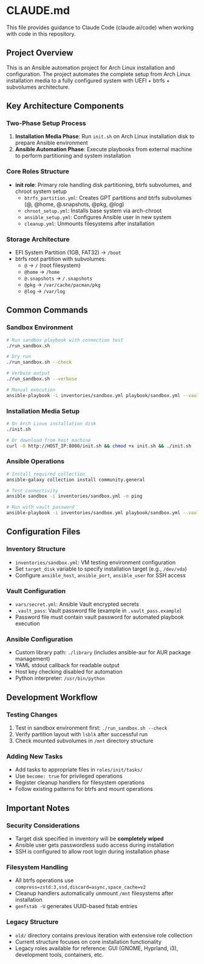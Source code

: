 # CLAUDE.md

This file provides guidance to Claude Code (claude.ai/code) when working with code in this repository.

## Project Overview

This is an Ansible automation project for Arch Linux installation and configuration. The project automates the complete setup from Arch Linux installation media to a fully configured system with UEFI + btrfs + subvolumes architecture.

## Key Architecture Components

### Two-Phase Setup Process
1. **Installation Media Phase**: Run `init.sh` on Arch Linux installation disk to prepare Ansible environment
2. **Ansible Automation Phase**: Execute playbooks from external machine to perform partitioning and system installation

### Core Roles Structure
- **init role**: Primary role handling disk partitioning, btrfs subvolumes, and chroot system setup
  - `btrfs_partition.yml`: Creates GPT partitions and btrfs subvolumes (@, @home, @.snapshots, @pkg, @log)  
  - `chroot_setup.yml`: Installs base system via arch-chroot
  - `ansible_setup.yml`: Configures Ansible user in new system
  - `cleanup.yml`: Unmounts filesystems after installation

### Storage Architecture
- EFI System Partition (1GB, FAT32) → `/boot`
- btrfs root partition with subvolumes:
  - `@` → `/` (root filesystem)
  - `@home` → `/home`
  - `@.snapshots` → `/.snapshots`
  - `@pkg` → `/var/cache/pacman/pkg`
  - `@log` → `/var/log`

## Common Commands

### Sandbox Environment
```bash
# Run sandbox playbook with connection test
./run_sandbox.sh

# Dry run
./run_sandbox.sh --check

# Verbose output  
./run_sandbox.sh --verbose

# Manual execution
ansible-playbook -i inventories/sandbox.yml playbook/sandbox.yml --vault-password-file .vault_pass
```

### Installation Media Setup
```bash
# On Arch Linux installation disk
./init.sh

# Or download from host machine
curl -O http://HOST_IP:8000/init.sh && chmod +x init.sh && ./init.sh
```

### Ansible Operations
```bash
# Install required collection
ansible-galaxy collection install community.general

# Test connectivity
ansible sandbox -i inventories/sandbox.yml -m ping

# Run with vault password
ansible-playbook -i inventories/sandbox.yml playbook/sandbox.yml --vault-password-file .vault_pass
```

## Configuration Files

### Inventory Structure
- `inventories/sandbox.yml`: VM testing environment configuration
- Set `target_disk` variable to specify installation target (e.g., `/dev/vda`)
- Configure `ansible_host`, `ansible_port`, `ansible_user` for SSH access

### Vault Configuration  
- `vars/secret.yml`: Ansible Vault encrypted secrets
- `.vault_pass`: Vault password file (example in `.vault_pass.example`)
- Password file must contain vault password for automated playbook execution

### Ansible Configuration
- Custom library path: `./library` (includes ansible-aur for AUR package management)
- YAML stdout callback for readable output
- Host key checking disabled for automation
- Python interpreter: `/usr/bin/python`

## Development Workflow

### Testing Changes
1. Test in sandbox environment first: `./run_sandbox.sh --check`
2. Verify partition layout with `lsblk` after successful run
3. Check mounted subvolumes in `/mnt` directory structure

### Adding New Tasks
- Add tasks to appropriate files in `roles/init/tasks/`
- Use `become: true` for privileged operations
- Register cleanup handlers for filesystem operations
- Follow existing patterns for btrfs and mount operations

## Important Notes

### Security Considerations
- Target disk specified in inventory will be **completely wiped**
- Ansible user gets passwordless sudo access during installation
- SSH is configured to allow root login during installation phase

### Filesystem Handling
- All btrfs operations use `compress=zstd:3,ssd,discard=async,space_cache=v2`
- Cleanup handlers automatically unmount `/mnt` filesystems after installation
- `genfstab -U` generates UUID-based fstab entries

### Legacy Structure
- `old/` directory contains previous iteration with extensive role collection
- Current structure focuses on core installation functionality
- Legacy roles available for reference: GUI (GNOME, Hyprland, i3), development tools, containers, etc.
